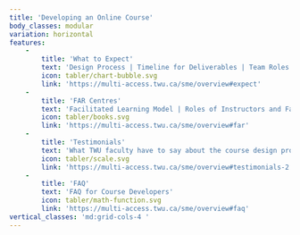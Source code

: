 ```yaml
---
title: 'Developing an Online Course'
body_classes: modular
variation: horizontal
features:
    -
        title: 'What to Expect'
        text: 'Design Process | Timeline for Deliverables | Team Roles'
        icon: tabler/chart-bubble.svg
        link: 'https://multi-access.twu.ca/sme/overview#expect'
    -
        title: 'FAR Centres'
        text: 'Facilitated Learning Model | Roles of Instructors and Facilitators'
        icon: tabler/books.svg
        link: 'https://multi-access.twu.ca/sme/overview#far'
    -
        title: 'Testimonials'
        text: 'What TWU faculty have to say about the course design process'
        icon: tabler/scale.svg
        link: 'https://multi-access.twu.ca/sme/overview#testimonials-2'
    -
        title: 'FAQ'
        text: 'FAQ for Course Developers'
        icon: tabler/math-function.svg
        link: 'https://multi-access.twu.ca/sme/overview#faq'
vertical_classes: 'md:grid-cols-4 '
---
```

